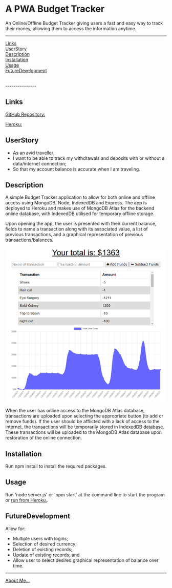 # A PWA Budget Tracker
An Online/Offline Budget Tracker giving users a fast and easy way to track their money, allowing them to access the information anytime.

---------------

[Links](#Links)
<br>
[UserStory](#UserStory)
<br>
[Description](#Description)
<br>
[Installation](#Installation)
<br>
[Usage](#Usage)
<br>
[FutureDevelopment](#FutureDevelopment)

<br>
---------------

## Links

[GitHub Repository:](https://github.com/RAMulc/BudgetTracker)

[Heroku:](https://ram-budget-tracker.herokuapp.com/)

## **UserStory**

- As an avid traveller;
- I want to be able to track my withdrawals and deposits with or without a data/internet connection;
- So that my account balance is accurate when I am traveling.

## Description

A simple Budget Tracker application to allow for both online and offline access using MongoDB, Node, IndexedDB and Express. The app is deployed to Heroku and makes use of MongoDB Atlas for the backend online database, with IndexedDB utilised for temporary offline storage.



Upon opening the app, the user is presented with their current balance, fields to name a transaction along with its associated value, a list of previous transactions, and a graphical representation of previous transactions/balances.

![The Application](https://github.com/RAMulc/BudgetTracker/blob/main/assets/img/ScrnSht.png)

When the user has online access to the MongoDB Atlas database, transactions are uploaded upon selecting the appropriate button (to add or remove funds). If the user should be afflicted with a lack of access to the internet, the transactions will be temporarily stored in IndexedDB database. These transactions will be uploaded to the MongoDB Atlas database upon restoration of the online connection.

## Installation

Run npm install to install the required packages.

## Usage

Run 'node server.js' or 'npm start' at the command line to start the program or [run from Heroku.](https://ram-budget-tracker.herokuapp.com/).


## FutureDevelopment

Allow for:

- Multiple users with logins;
- Selection of desired currency;
- Deletion of existing records;
- Update of existing records; and
- Allow user to select desired graphical representation of balance over time.



---------------

[About Me...](https://ramulc.github.io/Portfolio/)
